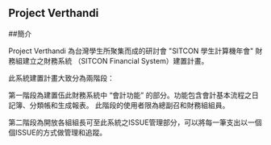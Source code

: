 ## Project Verthandi

##簡介

Project Verthandi 為台灣學生所聚集而成的研討會 "SITCON 學生計算機年會" 財務組建立之財務系統
（SITCON Financial System）建置計畫。

此系統建置計畫大致分為兩階段：

第一階段為建置伍此財務系統中 “會計功能” 的部分。功能包含會計基本流程之日記簿、分類帳和生成報表。
此階段的使用者限為總副召和財務組組員。

第二階段為開放各組組長可至此系統之ISSUE管理部分，可以將每一筆支出以一個個ISSUE的方式做管理和追蹤。
